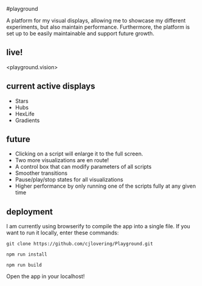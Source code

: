 #playground

A platform for my visual displays, allowing me to showcase my different
experiments, but also maintain performance. Furthermore, the platform is
set up to be easily maintainable and support future growth.

## live!
<playground.vision>

## current active displays
* Stars
* Hubs
* HexLife
* Gradients

## future
* Clicking on a script will enlarge it to the full screen.
* Two more visualizations are en route!
* A control box that can modify parameters of all scripts
* Smoother transitions
* Pause/play/stop states for all visualizations
* Higher performance by only running one of the scripts fully at any given time

## deployment
I am currently using browserify to compile the app into a single file. If you want to run it locally, enter these commands:

```git
git clone https://github.com/cjlovering/Playground.git
```
```node
npm run install
```
```node
npm run build
```

Open the app in your localhost!

